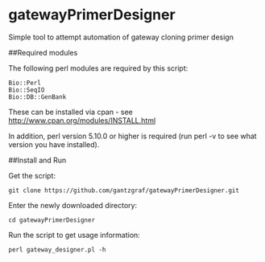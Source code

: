 # gatewayPrimerDesigner

Simple tool to attempt automation of gateway cloning primer design

##Required modules

The following perl modules are required by this script:

    Bio::Perl
    Bio::SeqIO
    Bio::DB::GenBank

These can be installed via cpan - see http://www.cpan.org/modules/INSTALL.html

In addition, perl version 5.10.0 or higher is required (run perl -v to see what version you have installed).

##Install and Run

Get the script:
    
    git clone https://github.com/gantzgraf/gatewayPrimerDesigner.git

Enter the newly downloaded directory:
 
    cd gatewayPrimerDesigner

Run the script to get usage information:
    
    perl gateway_designer.pl -h 


